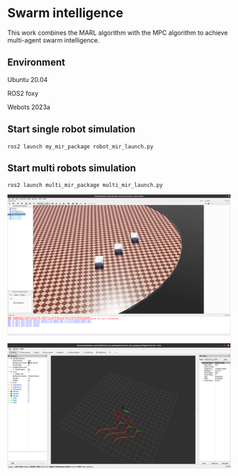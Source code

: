 # Swarm intelligence

This work combines the MARL algorithm with the MPC algorithm to achieve multi-agent swarm intelligence.

## Environment

Ubuntu 20.04

ROS2 foxy

Webots 2023a

## Start single robot simulation

```
ros2 launch my_mir_package robot_mir_launch.py
```
## Start multi robots simulation
```
ros2 launch multi_mir_package multi_mir_launch.py 
```

![3_rviz](figures/3_webots.png)

![3_rviz](figures/3_rviz.png)


